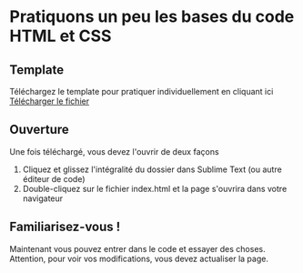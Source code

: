 # Pratiquons un peu les bases du code HTML et CSS

## Template
Téléchargez le template pour pratiquer individuellement en cliquant ici [Télécharger le fichier](css-basics.md)

## Ouverture
Une fois téléchargé, vous devez l'ouvrir de deux façons 
1. Cliquez et glissez l'intégralité du dossier dans Sublime Text (ou autre éditeur de code)
2. Double-cliquez sur le fichier index.html et la page s'ouvrira dans votre navigateur

## Familiarisez-vous ! 
Maintenant vous pouvez entrer dans le code et essayer des choses. Attention, pour voir vos modifications, vous devez actualiser la page. 



